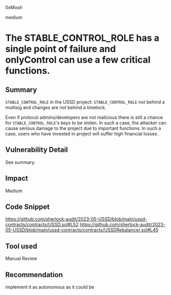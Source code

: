 0xMosh

medium

# The STABLE_CONTROL_ROLE  has a single point of failure and onlyControl can use a few critical functions.

## Summary
`STABLE_CONTROL_ROLE`   in the USSD project:
`STABLE_CONTROL_ROLE` not behind a multisig and changes are not behind a timelock. 

Even if protocol admins/developers are not malicious there is still a chance for `STABLE_CONTROL_ROLE`'s keys to be stolen. In such a case, the attacker can cause serious damage to the project due to important functions. In such a case, users who have invested in project will suffer high financial losses.

## Vulnerability Detail
See summary.


## Impact
Medium
## Code Snippet
https://github.com/sherlock-audit/2023-05-USSD/blob/main/ussd-contracts/contracts/USSD.sol#L52
https://github.com/sherlock-audit/2023-05-USSD/blob/main/ussd-contracts/contracts/USSDRebalancer.sol#L45

## Tool used

Manual Review

## Recommendation
implement it as autonomous as it could be 

